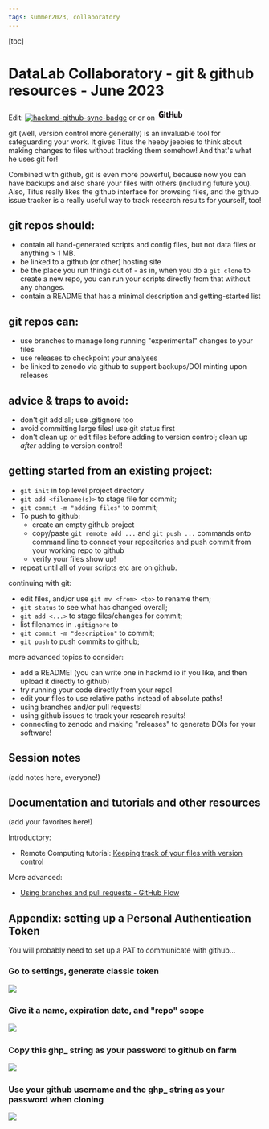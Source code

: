 ```yaml
---
tags: summer2023, collaboratory
---
```


[toc]

# DataLab Collaboratory - git & github resources - June 2023

Edit: [![hackmd-github-sync-badge](https://hackmd.io/M8Ztk4KpT-mYquotj1bOFQ/badge)](https://hackmd.io/M8Ztk4KpT-mYquotj1bOFQ) or or on [![github](https://raw.githubusercontent.com/ngs-docs/2023-june-datalab-collaboratory/main/images/GitHub_Logo.png)](https://github.com/ngs-docs/2023-june-datalab-collaboratory/blob/main/resources/git-for-version-control.md)

git (well, version control more generally) is an invaluable tool for safeguarding your work. It gives Titus the heeby jeebies to think about making changes to files without tracking them somehow! And that's what he uses git for!

Combined with github, git is even more powerful, because now you can have backups and also share your files with others (including future you). Also, Titus really likes the github interface for browsing files, and the github issue tracker is a really useful way to track research results for yourself, too!

## git repos should:

* contain all hand-generated scripts and config files, but not data files or anything > 1 MB.
* be linked to a github (or other) hosting site
* be the place you run things out of - as in, when you do a `git clone` to create a new repo, you can run your scripts directly from that without any changes.
* contain a README that has a minimal description and getting-started list

## git repos can:

* use branches to manage long running "experimental" changes to your files
* use releases to checkpoint your analyses
* be linked to zenodo via github to support backups/DOI minting upon releases

## advice & traps to avoid:

* don't git add all; use .gitignore too
* avoid committing large files! use git status first
* don't clean up or edit files before adding to version control; clean up _after_ adding to version control!

## getting started from an existing project:
* `git init` in top level project directory
* `git add <filename(s)>` to stage file for commit;
* `git commit -m "adding files"` to commit;
* To push to github:
  * create an empty github project
  * copy/paste `git remote add ...` and `git push ...` commands onto command line to connect your repositories and push commit from your working repo to github
  * verify your files show up!
* repeat until all of your scripts etc are on github.

continuing with git:
* edit files, and/or use `git mv <from> <to>` to rename them;
* `git status` to see what has changed overall;
* `git add <...>` to stage files/changes for commit;
* list filenames in `.gitignore` to 
* `git commit -m "description"` to commit; 
* `git push` to push commits to github;

more advanced topics to consider:
* add a README! (you can write one in hackmd.io if you like, and then upload it directly to github)
* try running your code directly from your repo!
* edit your files to use relative paths instead of absolute paths!
* using branches and/or pull requests!
* using github issues to track your research results!
* connecting to zenodo and making "releases" to generate DOIs for your software!

## Session notes

(add notes here, everyone!)

## Documentation and tutorials and other resources

(add your favorites here!)

Introductory:
* Remote Computing tutorial: [Keeping track of your files with version control](https://ngs-docs.github.io/2021-august-remote-computing/keeping-track-of-your-files-with-version-control.html)

More advanced:
* [Using branches and pull requests - GitHub Flow](https://docs.github.com/en/get-started/quickstart/github-flow)

## Appendix: setting up a Personal Authentication Token

You will probably need to set up a PAT to communicate with github...

### Go to settings, generate classic token

![](https://hackmd.io/_uploads/SyYxwgg0s.png)

### Give it a name, expiration date, and "repo" scope

![](https://hackmd.io/_uploads/BktZDggCs.png)

### Copy this ghp_ string as your password to github on farm

![](https://hackmd.io/_uploads/S1MGDgxAs.png)

### Use your github username and the ghp_ string as your password when cloning

![](https://hackmd.io/_uploads/B1qfPglRo.png)

